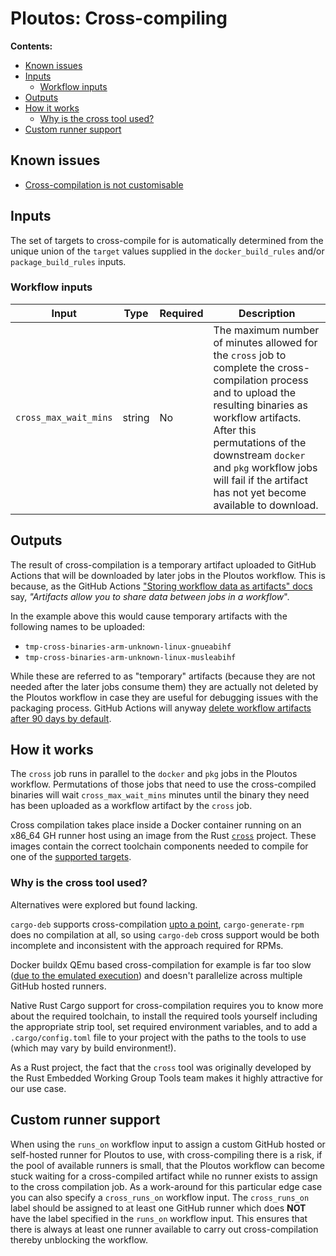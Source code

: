 # Ploutos: Cross-compiling

**Contents:**
- [Known issues](#known-issues)
- [Inputs](#inputs)
  - [Workflow inputs](#workflow-inputs)
- [Outputs](#outputs)
- [How it works](#how-it-works)
  - [Why is the cross tool used?](#why-is-the-cross-tool-used)
- [Custom runner support](#custom-runner-support)

## Known issues

- [Cross-compilation is not customisable](https://github.com/NLnetLabs/.github/issues/42)

## Inputs

The set of targets to cross-compile for is automatically determined from the unique union of the `target` values supplied in the `docker_build_rules` and/or `package_build_rules` inputs.

### Workflow inputs

| Input | Type | Required | Description |
|---|---|---|---|
| `cross_max_wait_mins` | string | No | The maximum number of minutes allowed for the `cross` job to complete the cross-compilation process and to upload the resulting binaries as workflow artifacts. After this permutations of the downstream `docker` and `pkg` workflow jobs will fail if the artifact has not yet become available to download. |

## Outputs

The result of cross-compilation is a temporary artifact uploaded to GitHub Actions that will be downloaded by later jobs in the Ploutos workflow. This is because, as the GitHub Actions ["Storing workflow data as artifacts" docs](https://docs.github.com/en/actions/using-workflows/storing-workflow-data-as-artifacts) say, _"Artifacts allow you to share data between jobs in a workflow_".

In the example above this would cause temporary artifacts with the following names to be uploaded:

- `tmp-cross-binaries-arm-unknown-linux-gnueabihf`
- `tmp-cross-binaries-arm-unknown-linux-musleabihf`

While these are referred to as "temporary" artifacts (because they are not needed after the later jobs consume them) they are actually not deleted by the Ploutos workflow in case they are useful for debugging issues with the packaging process. GitHub Actions will anyway [delete workflow artifacts after 90 days by default](https://docs.github.com/en/actions/using-workflows/storing-workflow-data-as-artifacts#about-workflow-artifacts).

## How it works

The `cross` job runs in parallel to the `docker` and `pkg` jobs in the Ploutos workflow. Permutations of those jobs that need to use the cross-compiled binaries will wait `cross_max_wait_mins` minutes until the binary they need has been uploaded as a workflow artifact by the `cross` job.

Cross compilation takes place inside a Docker container running on an x86_64 GH runner host using an image from the Rust [`cross`](https://github.com/cross-rs/cross) project. These images contain the correct toolchain components needed to compile for one of the [supported targets](https://github.com/cross-rs/cross#supported-targets).

### Why is the cross tool used?

Alternatives were explored but found lacking.

`cargo-deb` supports cross-compilation [upto a point](https://github.com/kornelski/cargo-deb/issues/60#issuecomment-1333852148), `cargo-generate-rpm` does no compilation at all, so using `cargo-deb` cross support would be both incomplete and inconsistent with the approach required for RPMs.

Docker buildx QEmu based cross-compilation for example is far too slow ([due to the emulated execution](https://github.com/multiarch/qemu-user-static/issues/176#issuecomment-1191078533)) and doesn't parallelize across multiple GitHub hosted runners.

Native Rust Cargo support for cross-compilation requires you to know more about the required toolchain, to install the required tools yourself including the appropriate strip tool, set required environment variables, and to add a `.cargo/config.toml` file to your project with the paths to the tools to use (which may vary by build environment!).

As a Rust project, the fact that the `cross` tool was originally developed by the Rust Embedded Working Group Tools team makes it highly attractive for our use case.

## Custom runner support

When using the `runs_on` workflow input to assign a custom GitHub hosted or self-hosted runner for Ploutos to use, with cross-compiling there is a risk, if the pool of available runners is small, that the Ploutos workflow can become stuck waiting for a cross-compiled artifact while no runner exists to assign to the cross compilation job. As a work-around for this particular edge case you can also specify a `cross_runs_on` workflow input. The `cross_runs_on` label should be assigned to at least one GitHub runner which does **NOT** have the label specified in the `runs_on` workflow input. This ensures that there is always at least one runner available to carry out cross-compilation thereby unblocking the workflow.
